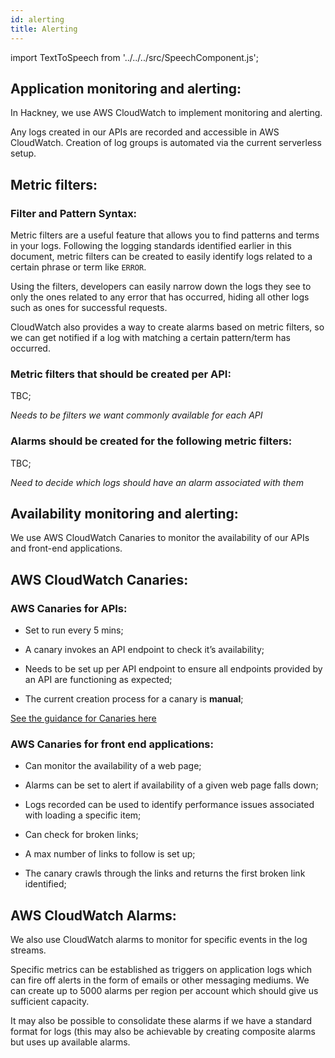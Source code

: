```yaml
---
id: alerting
title: Alerting
---
```


import TextToSpeech from '../../../src/SpeechComponent.js';

<TextToSpeech>

## Application monitoring and alerting:

In Hackney, we use AWS CloudWatch to implement monitoring and alerting.

Any logs created in our APIs are recorded and accessible in AWS CloudWatch. Creation of log groups is automated via the current serverless setup.
## Metric filters:

### Filter and Pattern Syntax:


Metric filters are a useful feature that allows you to find patterns and terms in your logs. Following the logging standards identified earlier in this document, metric filters can be created to easily identify logs related to a certain phrase or term like `ERROR`.

Using the filters, developers can easily narrow down the logs they see to only the ones related to any error that has occurred, hiding all other logs such as ones for successful requests.

CloudWatch also provides a way to create alarms based on metric filters, so we can get notified if a log with matching a certain pattern/term has occurred.

### Metric filters that should be created per API:

TBC;

_Needs to be filters we want commonly available for each API_

### Alarms should be created for the following metric filters:

TBC;

_Need to decide which logs should have an alarm associated with them_

## Availability monitoring and alerting:

We use AWS CloudWatch Canaries to monitor the availability of our APIs and front-end applications.

## AWS CloudWatch Canaries:

### AWS Canaries for APIs:

- Set to run every 5 mins;

- A canary invokes an API endpoint to check it’s availability;

- Needs to be set up per API endpoint to ensure all endpoints provided by an API are functioning as expected;

- The current creation process for a canary is **manual**;

[See the guidance for Canaries here](/uptime_monitoring)

### AWS Canaries for front end applications:

- Can monitor the availability of a web page;

- Alarms can be set to alert if availability of a given web page falls down;

- Logs recorded can be used to identify performance issues associated with loading a specific item;

- Can check for broken links;

- A max number of links to follow is set up;

- The canary crawls through the links and returns the first broken link identified;

## AWS CloudWatch Alarms:

We also use CloudWatch alarms to monitor for specific events in the log streams.

Specific metrics can be established as triggers on application logs which can fire off alerts in the form of emails or other messaging mediums.  We can create up to 5000 alarms per region per account which should give us sufficient capacity.

It may also be possible to consolidate these alarms if we have a standard format for logs (this may also be achievable by creating composite alarms but uses up available alarms.

</TextToSpeech>